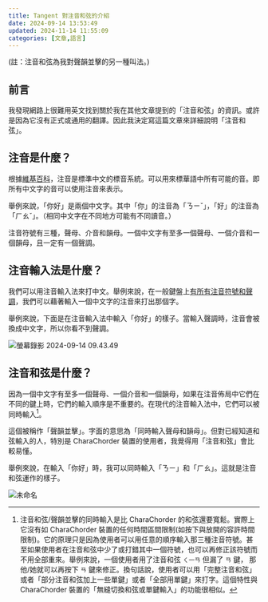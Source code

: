 ```yaml
---
title: Tangent 對注音和弦的介紹
date: 2024-09-14 13:53:49
updated: 2024-11-14 11:55:09
categories: [文章,語言]
---
```

(註：注音和弦為我對聲韻並擊的另一種叫法。)

## 前言

我發現網路上很難用英文找到關於我在其他文章提到的「注音和弦」的資訊。或許是因為它沒有正式或通用的翻譯。因此我決定寫這篇文章來詳細說明「注音和弦」。

## 注音是什麼？

根據[維基百科](https://zh.wikipedia.org/wiki/%E6%B3%A8%E9%9F%B3%E7%AC%A6%E8%99%9F)，注音是標準中文的標音系統。可以用來標華語中所有可能的音。即所有中文字的音可以使用注音來表示。

舉例來說，「你好」是兩個中文字。其中「你」的注音為「ㄋㄧˇ」，「好」的注音為「ㄏㄠˇ」。（相同中文字在不同地方可能有不同讀音。）

注音符號有三種，聲母、介音和韻母。一個中文字有至多一個聲母、一個介音和一個韻母，且一定有一個聲調。

## 注音輸入法是什麼？

我們可以用注音輸入法來打中文。舉例來說，在一般鍵盤上[有所有注音符號和聲調](https://zh.wikipedia.org/zh-tw/%E6%B3%A8%E9%9F%B3%E8%BC%B8%E5%85%A5%E6%B3%95#%E5%A4%A7%E5%8D%83%E6%B3%A8%E9%9F%B3%E9%8D%B5%E7%9B%A4%E6%8E%92%E5%88%97)，我們可以藉著輸入一個中文字的注音來打出那個字。

舉例來說，下面是在注音輸入法中輸入「你好」的樣子。當輸入聲調時，注音會被換成中文字，所以你看不到聲調。

![螢幕錄影 2024-09-14 09.43.49](https://hackmd.io/_uploads/BycXswz6C.gif)

## 注音和弦是什麼？

因為一個中文字有至多一個聲母、一個介音和一個韻母，如果在注音佈局中它們在不同的鍵上時，它們的輸入順序是不重要的。在現代的注音輸入法中，它們可以被同時輸入[^同時輸入]。

這個被稱作「聲韻並擊」。字面的意思為「同時輸入聲母和韻母」。但對已經知道和弦輸入的人，特別是 CharaChorder 裝置的使用者，我覺得用「注音和弦」會比較易懂。

舉例來說，在輸入「你好」時，我可以同時輸入「ㄋㄧ」和「ㄏㄠ」。這就是注音和弦運作的樣子。

![未命名](https://hackmd.io/_uploads/HJHTmufTC.gif)

[^同時輸入]: 注音和弦/聲韻並擊的同時輸入是比 CharaChorder 的和弦還要寬鬆。實際上它沒有如 CharaChorder 裝置的任何時間區間限制(如按下與放開的容許時間限制)。它的原理只是因為使用者可以用任意的順序輸入那三種注音符號。甚至如果使用者在注音和弦中少了或打錯其中一個符號，也可以再修正該符號而不用全部重來。舉例來說，一個使用者用了注音和弦 `ㄑ一ㄢ` 但漏了 `ㄢ` 鍵， 那他/她就可以再按下 `ㄢ` 鍵來修正。換句話說，使用者可以用「完整注音和弦」或者「部分注音和弦加上一些單鍵」或者「全部用單鍵」來打字。這個特性與 CharaChorder 裝置的「無縫切換和弦或單鍵輸入」的功能很相似。

